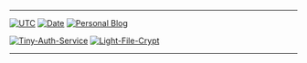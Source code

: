 ------

[![UTC](https://time.vlue.dev/api/badge?tz=UTC&version=0&color=44cc11)](https://time.vlue.dev)
[![Date](https://time.vlue.dev/api/badge?tz=Asia/Seoul&version=0&color=44cc11)](https://time.vlue.dev)
[![Personal Blog](https://badge3.vlue.dev/badge/forthebadge?message=blog)](https://vlue.dev/)

[![Tiny-Auth-Service](https://github-readme-stats.vercel.app/api/pin/?username=lemon-mint&theme=dracula&repo=Tiny-Auth-Service)](https://github.com/lemon-mint/Tiny-Auth-Service)
[![Light-File-Crypt](https://github-readme-stats.vercel.app/api/pin/?username=lemon-mint&theme=dracula&repo=Light-File-Crypt)](https://github.com/lemon-mint/Light-File-Crypt)

------
